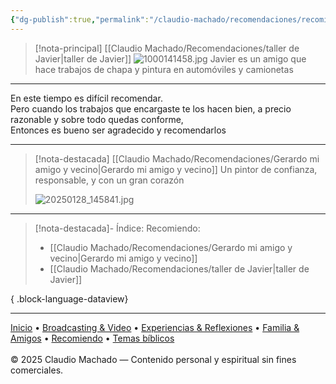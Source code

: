 ```yaml
---
{"dg-publish":true,"permalink":"/claudio-machado/recomendaciones/recomiendo/","tags":["recomendaciones"]}
---
```


> [!nota-principal] [[Claudio Machado/Recomendaciones/taller de Javier\|taller de Javier]]
> ![1000141458.jpg](/img/user/07%20-%20Personal/Im%C3%A1genes/1000141458.jpg) 
> Javier es un amigo que hace trabajos de chapa y pintura en automóviles y camionetas 


---

<div class="bienvenida">
  <p> En este tiempo es difícil recomendar.<br>
  Pero cuando los trabajos que encargaste te los hacen bien, a precio razonable y sobre todo quedas conforme, <br>
  Entonces es bueno ser agradecido y recomendarlos </p>
</div>

---

> [!nota-destacada] [[Claudio Machado/Recomendaciones/Gerardo mi amigo y vecino\|Gerardo mi amigo y vecino]]
> Un pintor de confianza, responsable, y con un gran corazón 
> 
> ![20250128_145841.jpg](/img/user/07%20-%20Personal/Im%C3%A1genes/20250128_145841.jpg) 

---

>[!nota-destacada]- Índice: Recomiendo:
> - [[Claudio Machado/Recomendaciones/Gerardo mi amigo y vecino\|Gerardo mi amigo y vecino]]
> - [[Claudio Machado/Recomendaciones/taller de Javier\|taller de Javier]]
> 
{ .block-language-dataview}

---

<div class="pie-simple">
  <a href="https://mis-apuntes-psi.vercel.app/">Inicio</a> •
  <a href="https://mis-apuntes-psi.vercel.app/claudio-machado/brodcasting-and-videos/principial-brodcasting-and-video/">Broadcasting & Video</a> •
  <a href="https://mis-apuntes-psi.vercel.app/claudio-machado/experiencias-and-reflexiones/experiencias-and-reflexiones/">Experiencias & Reflexiones</a> •
  <a href="https://mis-apuntes-psi.vercel.app/claudio-machado/familia-and-amigos/familia-and-amigos/">Familia & Amigos</a> •
  <a href="https://mis-apuntes-psi.vercel.app/claudio-machado/recomendaciones/recomiendo/">Recomiendo</a> •
  <a href="https://mis-apuntes-psi.vercel.app/claudio-machado/temas-biblicos/temas-biblicos/">Temas bíblicos</a>
  <br><br>
  <span class="legal">© 2025 Claudio Machado — Contenido personal y espiritual sin fines comerciales.</span>
</div>